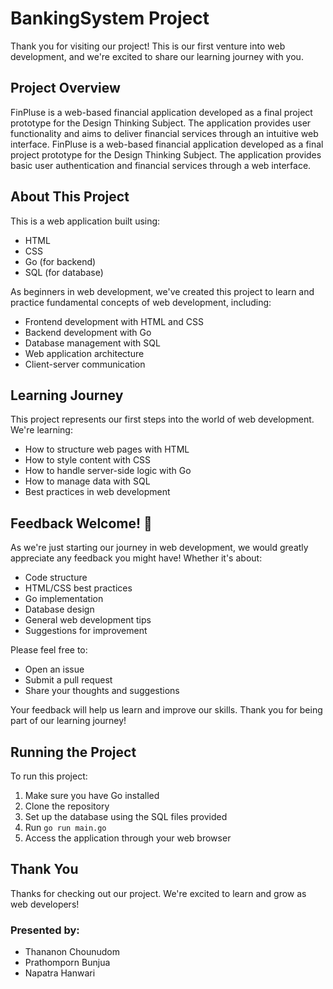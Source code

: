 # BankingSystem Project

Thank you for visiting our project! This is our first venture into web development, and we're excited to share our learning journey with you.

## Project Overview

FinPluse is a web-based financial application developed as a final project prototype for the Design Thinking Subject. The application provides user functionality and aims to deliver financial services through an intuitive web interface. FinPluse is a web-based financial application developed as a final project prototype for the Design Thinking Subject. The application provides basic user authentication and financial services through a web interface.

## About This Project

This is a web application built using:
- HTML
- CSS
- Go (for backend)
- SQL (for database)

As beginners in web development, we've created this project to learn and practice fundamental concepts of web development, including:
- Frontend development with HTML and CSS
- Backend development with Go
- Database management with SQL
- Web application architecture
- Client-server communication

## Learning Journey

This project represents our first steps into the world of web development. We're learning:
- How to structure web pages with HTML
- How to style content with CSS
- How to handle server-side logic with Go
- How to manage data with SQL
- Best practices in web development

## Feedback Welcome! 🎉

As we're just starting our journey in web development, we would greatly appreciate any feedback you might have! Whether it's about:
- Code structure
- HTML/CSS best practices
- Go implementation
- Database design
- General web development tips
- Suggestions for improvement

Please feel free to:
- Open an issue
- Submit a pull request
- Share your thoughts and suggestions

Your feedback will help us learn and improve our skills. Thank you for being part of our learning journey! 

## Running the Project

To run this project:
1. Make sure you have Go installed
2. Clone the repository
3. Set up the database using the SQL files provided
4. Run `go run main.go`
5. Access the application through your web browser

## Thank You

Thanks for checking out our project. We're excited to learn and grow as web developers!

### Presented by:
- Thananon Chounudom
- Prathomporn Bunjua
- Napatra Hanwari

